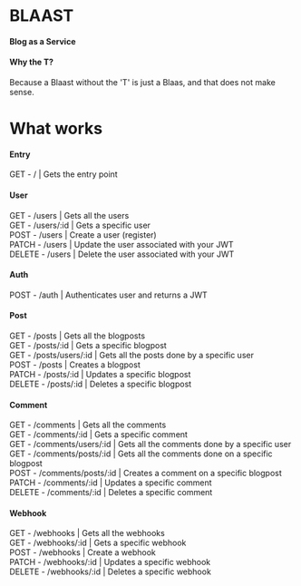 # BLAAST
#### Blog as a Service

#### Why the T?
Because a Blaast without the 'T' is just a Blaas, and that does not make sense.

# What works

#### Entry
GET - / | Gets the entry point

#### User
GET - /users | Gets all the users  
GET - /users/:id | Gets a specific user  
POST - /users | Create a user (register)  
PATCH - /users | Update the user associated with your JWT  
DELETE - /users | Delete the user associated with your JWT  

#### Auth
POST - /auth | Authenticates user and returns a JWT  

#### Post
GET - /posts | Gets all the blogposts  
GET - /posts/:id | Gets a specific blogpost  
GET - /posts/users/:id | Gets all the posts done by a specific user  
POST - /posts | Creates a blogpost  
PATCH - /posts/:id | Updates a specific blogpost  
DELETE - /posts/:id | Deletes a specific blogpost  

#### Comment
GET - /comments | Gets all the comments  
GET - /comments/:id | Gets a specific comment  
GET - /comments/users/:id | Gets all the comments done by a specific user  
GET - /comments/posts/:id | Gets all the comments done on a specific blogpost  
POST - /comments/posts/:id | Creates a comment on a specific blogpost  
PATCH - /comments/:id | Updates a specific comment  
DELETE - /comments/:id | Deletes a specific comment  

#### Webhook
GET - /webhooks | Gets all the webhooks  
GET - /webhooks/:id | Gets a specific webhook  
POST - /webhooks | Create a webhook  
PATCH - /webhooks/:id | Updates a specific webhook  
DELETE - /webhooks/:id | Deletes a specific webhook  

